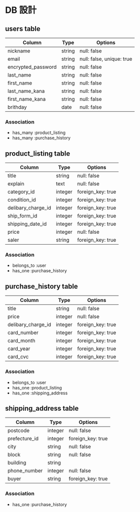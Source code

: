 # DB 設計

## users table

| Column             | Type                | Options                   |
|--------------------|---------------------|---------------------------|
| nickname           | string              | null: false               |
| email              | string              | null: false, unique: true |
| encrypted_password | string              | null: false               |
| last_name          | string              | null: false               |
| first_name         | string              | null: false               |
| last_name_kana     | string              | null: false               |
| first_name_kana    | string              | null: false               |
| brithday           | date                | null: false               |


### Association

* has_many :product_listing 
* has_many :purchase_history

## product_listing table

| Column                              | Type       | Options                        |
|-------------------------------------|------------|--------------------------------|
| title                               | string     | null: false                    |
| explain                             | text       | null: false                    |
| category_id                         | integer    | foreign_key: true              |
| condition_id                        | integer    | foreign_key: true              |
| delibary_charge_id                  | integer    | foreign_key: true              |
| ship_form_id                        | integer    | foreign_key: true              |
| shipping_date_id                    | integer    | foreign_key: true              |
| price                               | integer    | null: false                    |
| saler                               | string     | foreign_key: true              |



### Association

- belongs_to :user
- has_one    :purchase_history

## purchase_history table

| Column             | Type       | Options                        |
|--------------------|------------|--------------------------------|
| title              | string     | null: false                    |
| price              | integer    | null: false                    |
| delibary_charge_id | integer    | foreign_key: true              |
| card_number        | integer    | foreign_key: true              |
| card_month         | integer    | foreign_key: true              |
| card_year          | integer    | foreign_key: true              |
| card_cvc           | integer    | foreign_key: true              |

### Association

- belongs_to :user
- has_one :product_listing 
- has_one :shipping_address

## shipping_address table

| Column           | Type       | Options                        |
|------------------|------------|--------------------------------|
| postcode         | integer    | null: false                    |
| prefecture_id    | integer    | foreign_key: true              |
| city             | string     | null: false                    |
| block            | string     | null: false                    |
| building         | string     |                                |
| phone_number     | integer    | null: false                    |
| buyer            | string     | foreign_key: true              |

### Association

- has_one :purchase_history